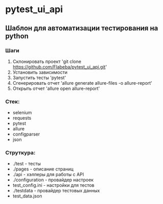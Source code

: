 # pytest_ui_api

## Шаблон для автоматизации тестирования на python

### Шаги
1. Склонировать проект 'git clone https://github.com/Flabeba/pytest_ui_api.git'
2. Установить зависимости
3. Запустить тесты 'pytest'
4. Сгенерировать отчет 'allure generate allure-files -o allure-report'
5. Открыть отчет 'allure open allure-report'

### Стек:
- selenium
- requests
- pytest
- allure
- configparser
- json

### Струткура:
- ./test - тесты
- ./pages - описание страниц
- ./api - хэлперы для работы с API
- ./configuration - провайдер настроек
- test_config.ini - настройки для тестов
- ./testdata - провайдер тестовых данных
- test_data.json
